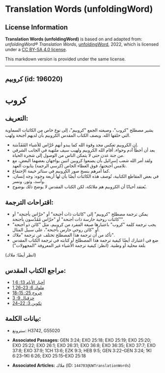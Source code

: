 # Translation Words (unfoldingWord)

## License Information

**Translation Words (unfoldingWord)** is based on and adapted from: _unfoldingWord® Translation Words_, [unfoldingWord](https://unfoldingword.org/utw), 2022, which is licensed under a [CC BY-SA 4.0 license](https://creativecommons.org/licenses/by-sa/4.0/legalcode.en).

This markdown version is provided under the same license.



--------------------------------

## كروبيم (id: 196020)

كروب
====

التعريف:
--------

يشير مصطلح "كروب"، وصيغته الجمع "كروبيم"، إلى نوع خاص من الكائنات السماوية التي خلقها الله. ويصف الكتاب المقدس الكروبيم بأن لديهم أجنحة ولهب.

* إن الكروبيم تعكس مجد وقوة الله كما يبدو أنهم حُرَّاس للأشياء المُقَدَّسَة.
* بعد أن أخطأ آدم وحواء، أقام الله الكروبيم ولهيب سيف ملتهبة في الجانب الشرقي من جنة عدن حتى لا يتمكن الناس من الوصول إلى شجرة الحياة.
* ولقد أمر الله شعب إسرائيل بأن يصنعوا كروبين اثنين يواجهان بعضهما البعض، مع تلامس أجنحتها، فوق الغطاء الخاص (كرسي الرحمة) بتابوت العهد.
* كما أمرهم بنسج صور الكروبيم في ستائر خيمة الإجتماع.
* في بعض المقاطع الكتابية، تُوصف هذه الكائنات أيضًا بأن لها أربعة وجوه: وجه إنسان، وأسد، وثور، ونسر.
* يُعتقد أحيانًا أن الكروبيم هم ملائكة، لكن الكتاب المقدس لا يوضح ذلك بوضوح.

اقتراحات الترجمة:
-----------------

* يمكن ترجمة مصطلح "كروبيم" إلى "كائنات ذات أجنحة" أو "حرَّاس بأجنحة" أو "كائنات روحية حارسة ذات أجنحة" أو "حرَّاس مُقَدَّسون بأجنحة".
* يجب ترجمة كلمة "كروب" باعتبارها صيغة المفرد من كروبيم، مثل "كائن ذو أجنحة" أو "كائن روحي حارس بأجنحة"، على سبيل المثال.
* تأكد من أن ترجمة هذا المصطلح تختلف عن ترجمة "ملاك".
* ضع في اعتبارك أيضًا كيفية ترجمة هذا المصطلح أو كتابته في ترجمة الكتاب المقدس بلغة محلية أو وطنية. (انظر: كيفية ترجمة الأشياء غير المعروفة "المجهولات")

(انظر أيضًا: ملاك)

مراجع الكتاب المقدس:
--------------------

* [1 أخبار الأيام 13: 6](https://ref.ly/1Chr13:6)
* [1 ملوك 6: 23–26](https://ref.ly/1Kgs6:23-1Kgs6:26)
* [خروج 25: 15–18](https://ref.ly/Exod25:15-Exod25:18)
* [حزقيال 9: 3](https://ref.ly/Ezek9:3)
* [تكوين 3: 22–24](https://ref.ly/Gen3:22-Gen3:24)

بيانات الكلمة:
--------------

* سترونغ: H3742, G55020

* **Associated Passages:** GEN 3:24; EXO 25:18; EXO 25:19; EXO 25:20; EXO 25:22; EXO 26:1; EXO 26:31; EXO 36:8; EXO 36:35; EXO 37:7; EXO 37:8; EXO 37:9; 1CH 13:6; EZK 9:3; HEB 9:5; GEN 3:22–GEN 3:24; 1KI 6:23–1KI 6:26; EXO 25:15–EXO 25:18
* **Associated Articles:** ملاك (ID: `144703@UWTranslationWords`)

